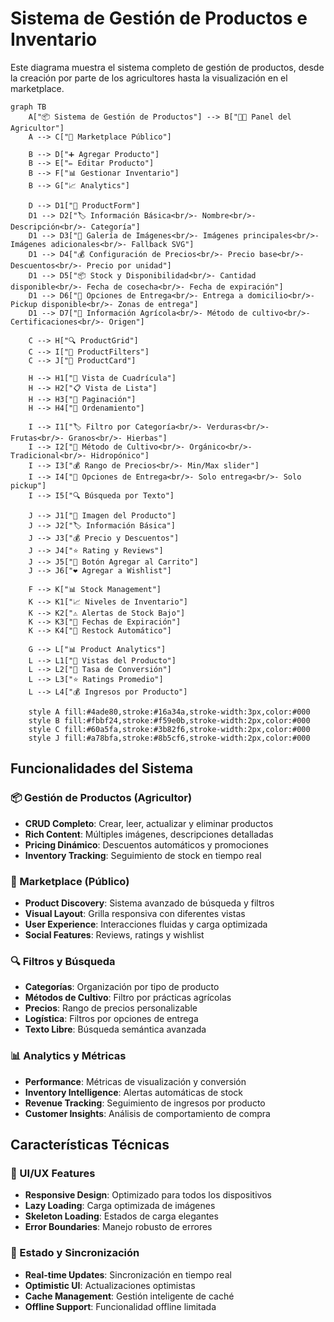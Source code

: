 # Sistema de Gestión de Productos e Inventario

Este diagrama muestra el sistema completo de gestión de productos, desde la creación por parte de los agricultores hasta la visualización en el marketplace.

```mermaid
graph TB
    A["📦 Sistema de Gestión de Productos"] --> B["👨‍🌾 Panel del Agricultor"]
    A --> C["🛒 Marketplace Público"]
    
    B --> D["➕ Agregar Producto"]
    B --> E["✏️ Editar Producto"]
    B --> F["📊 Gestionar Inventario"]
    B --> G["📈 Analytics"]
    
    D --> D1["📝 ProductForm"]
    D1 --> D2["🏷️ Información Básica<br/>- Nombre<br/>- Descripción<br/>- Categoría"]
    D1 --> D3["📸 Galería de Imágenes<br/>- Imágenes principales<br/>- Imágenes adicionales<br/>- Fallback SVG"]
    D1 --> D4["💰 Configuración de Precios<br/>- Precio base<br/>- Descuentos<br/>- Precio por unidad"]
    D1 --> D5["📦 Stock y Disponibilidad<br/>- Cantidad disponible<br/>- Fecha de cosecha<br/>- Fecha de expiración"]
    D1 --> D6["🚚 Opciones de Entrega<br/>- Entrega a domicilio<br/>- Pickup disponible<br/>- Zonas de entrega"]
    D1 --> D7["🌱 Información Agrícola<br/>- Método de cultivo<br/>- Certificaciones<br/>- Origen"]
    
    C --> H["🔍 ProductGrid"]
    C --> I["🔎 ProductFilters"]
    C --> J["📱 ProductCard"]
    
    H --> H1["📱 Vista de Cuadrícula"]
    H --> H2["📋 Vista de Lista"]
    H --> H3["🔄 Paginación"]
    H --> H4["🔀 Ordenamiento"]
    
    I --> I1["🏷️ Filtro por Categoría<br/>- Verduras<br/>- Frutas<br/>- Granos<br/>- Hierbas"]
    I --> I2["🌱 Método de Cultivo<br/>- Orgánico<br/>- Tradicional<br/>- Hidropónico"]
    I --> I3["💰 Rango de Precios<br/>- Min/Max slider"]
    I --> I4["🚚 Opciones de Entrega<br/>- Solo entrega<br/>- Solo pickup"]
    I --> I5["🔍 Búsqueda por Texto"]
    
    J --> J1["📸 Imagen del Producto"]
    J --> J2["🏷️ Información Básica"]
    J --> J3["💰 Precio y Descuentos"]
    J --> J4["⭐ Rating y Reviews"]
    J --> J5["🛒 Botón Agregar al Carrito"]
    J --> J6["❤️ Agregar a Wishlist"]
    
    F --> K["📊 Stock Management"]
    K --> K1["📈 Niveles de Inventario"]
    K --> K2["⚠️ Alertas de Stock Bajo"]
    K --> K3["📅 Fechas de Expiración"]
    K --> K4["🔄 Restock Automático"]
    
    G --> L["📊 Product Analytics"]
    L --> L1["👀 Vistas del Producto"]
    L --> L2["🛒 Tasa de Conversión"]
    L --> L3["⭐ Ratings Promedio"]
    L --> L4["💰 Ingresos por Producto"]
    
    style A fill:#4ade80,stroke:#16a34a,stroke-width:3px,color:#000
    style B fill:#fbbf24,stroke:#f59e0b,stroke-width:2px,color:#000
    style C fill:#60a5fa,stroke:#3b82f6,stroke-width:2px,color:#000
    style J fill:#a78bfa,stroke:#8b5cf6,stroke-width:2px,color:#000
```

## Funcionalidades del Sistema

### 📦 Gestión de Productos (Agricultor)
- **CRUD Completo**: Crear, leer, actualizar y eliminar productos
- **Rich Content**: Múltiples imágenes, descripciones detalladas
- **Pricing Dinámico**: Descuentos automáticos y promociones
- **Inventory Tracking**: Seguimiento de stock en tiempo real

### 🛒 Marketplace (Público)
- **Product Discovery**: Sistema avanzado de búsqueda y filtros
- **Visual Layout**: Grilla responsiva con diferentes vistas
- **User Experience**: Interacciones fluidas y carga optimizada
- **Social Features**: Reviews, ratings y wishlist

### 🔍 Filtros y Búsqueda
- **Categorías**: Organización por tipo de producto
- **Métodos de Cultivo**: Filtro por prácticas agrícolas
- **Precios**: Rango de precios personalizable
- **Logística**: Filtros por opciones de entrega
- **Texto Libre**: Búsqueda semántica avanzada

### 📊 Analytics y Métricas
- **Performance**: Métricas de visualización y conversión
- **Inventory Intelligence**: Alertas automáticas de stock
- **Revenue Tracking**: Seguimiento de ingresos por producto
- **Customer Insights**: Análisis de comportamiento de compra

## Características Técnicas

### 🎨 UI/UX Features
- **Responsive Design**: Optimizado para todos los dispositivos
- **Lazy Loading**: Carga optimizada de imágenes
- **Skeleton Loading**: Estados de carga elegantes
- **Error Boundaries**: Manejo robusto de errores

### 🔄 Estado y Sincronización
- **Real-time Updates**: Sincronización en tiempo real
- **Optimistic UI**: Actualizaciones optimistas
- **Cache Management**: Gestión inteligente de caché
- **Offline Support**: Funcionalidad offline limitada 